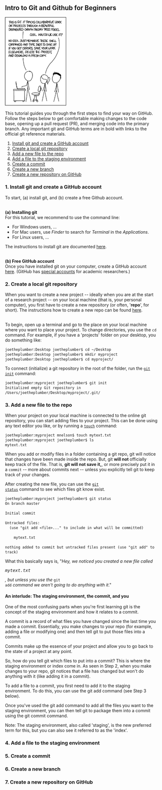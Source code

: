 ## Intro to Git and Github for Beginners

<img src="figures/git_xkcd.png"
     style="width:40%" />

This tutorial guides you through the first steps to find your way on GitHub.
Follow the steps below to get comfortable making changes to the code base, opening up a pull request (PR), and merging code into the primary branch. Any important git and GitHub terms are in bold with links to the official git reference materials.
<ol>
  <li> <a href="#step1">Install git and create a GitHub account</a> </li>
  <li> <a href="#step2">Create a local git repository </a></li>
  <li> <a href="#step3">Add a new file to the repo </a></li>
  <li> <a href="#step4">Add a file to the staging environment </a></li>
  <li> <a href="#step5">Create a commit </a></li>
  <li> <a href="#step6">Create a new branch </a></li>
  <li> <a href="#step7">Create a new repository on GitHub </a></li>
</ol>

<h3 id="step1">1. Install git and create a GitHub account</h3>
To start, (a) install git, and (b) create a free Github account. <br> <br>

<strong>(a) Installing git </strong><br>
For this tutorial, we recommend to use the command line:
<ul>
  <li> For Windows users, ...  </li>
  <li> For Mac users, use <em>Finder</em> to search for <em>Terminal</em> in the <em>Applications</em>. </li>
  <li> For Linux users,  ... </li>
</ul>
The instructions to install git are documented <a href="https://git-scm.com/book/en/v2/Getting-Started-Installing-Git" target="_blank">here</a>. <br> <br>

<strong>(b) Free GitHub account </strong><br>
Once you have installed git on your computer, create a GitHub account <a href="https://github.com/" target="_blank">here</a>.
(GitHub has <a href="https://docs.github.com/en/free-pro-team@latest/github/teaching-and-learning-with-github-education/applying-for-an-educator-or-researcher-discount" target="_blank">special accounts</a> for academic researchers.)

<h3 id="step2">2. Create a local git repository</h3>
When you want to create a new project -- ideally when you are at the start of a research project -- on your local machine (that is, your personal computer), you first have to create a new repository (or often, '<b>repo</b>', for short).
The instructions how to create a new repo can be found <a href="https://git-scm.com/book/en/v2/Git-Basics-Getting-a-Git-Repository" target="_blank">here</a>. <br> <br>


To begin, open up a terminal and go to the place on your local machine where you want to place your project.
To change directories, you use the <code>cd</code> command.
For example, if you have a 'projects' folder on your desktop, you do something like:

```shell
joetheplumber:Desktop joetheplumber$ cd ~/Desktop
joetheplumber:Desktop joetheplumber$ mkdir myproject
joetheplumber:Desktop joetheplumber$ cd myproject/
```

To connect (initialize) a git repository in the root of the folder, run the <a href="https://git-scm.com/docs/git-init" target="_blank"><code>git init</code></a> command:  

```shell
joetheplumber:myproject joetheplumber$ git init
Initialized empty Git repository in /Users/joetheplumber/Desktop/myproject/.git/
```

<h3 id="step3">3. Add a new file to the repo</h3>
When your project on your local machine is connected to the online git repository, you can start adding files to your project.
This can be done using any text editor you like, or by running a <a href="https://linux.die.net/man/1/touch" target="_blank"><code>touch</code></a> command:

```shell
joetheplumber:myproject mnelson$ touch mytext.txt
joetheplumber:myproject joetheplumber$ ls
mytext.txt
```

When you add or modify files in a folder containing a git repo, git will notice that changes have been made inside the repo.
But, git <strong>will not </strong> officially keep track of the file.
That is, <strong> git will not save it,</strong>, or more precisely put it in a <code>commit</code> -- more about commits next -- unless you explicitly tell git to keep track of your changes.

After creating the new file, you can use the <a href="https://git-scm.com/docs/git-status" target="_blank"><code>git status</code></a> command to see which files git know exist.

```shell
joetheplumber:myproject joetheplumber$ git status
On branch master

Initial commit

Untracked files:
  (use "git add <file>..." to include in what will be committed)

	mytext.txt

nothing added to commit but untracked files present (use "git add" to track)
```
What this basically says is, "<em>Hey, we noticed you created a new file called <pre>mytext.txt</pre>, but unless you use the</em> <code>git add</code> <em>command we aren't going to do anything with it</em>."

#### An interlude: The staging environment, the commit, and you

One of the most confusing parts when you're first learning git is the concept of the staging environment and how it relates to a commit.

A commit is a record of what files you have changed since the last time you made a commit. Essentially, you make changes to your repo (for example, adding a file or modifying one) and then tell git to put those files into a commit.

Commits make up the essence of your project and allow you to go back to the state of a project at any point.

So, how do you tell git which files to put into a commit? This is where the staging environment or index come in. As seen in Step 2, when you make changes to your repo, git notices that a file has changed but won't do anything with it (like adding it in a commit).

To add a file to a commit, you first need to add it to the staging environment. To do this, you can use the git add <filename> command (see Step 3 below).

Once you've used the git add command to add all the files you want to the staging environment, you can then tell git to package them into a commit using the git commit command.

Note: The staging environment, also called 'staging', is the new preferred term for this, but you can also see it referred to as the 'index'.

<h3 id="step4">4. Add a file to the staging environment</h3>

<h3 id="step5">5. Create a commit</h3>

<h3 id="step6">6. Create a new branch</h3>


<h3 id="step7">7. Create a new repository on GitHub</h3>
